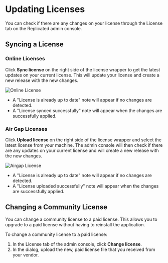 # Updating Licenses

You can check if there are any changes on your license through the License tab on the Replicated admin console.

## Syncing a License

### Online Licenses

Click **Sync license** on the right side of the license wrapper to get the latest updates on your current license.
This will update your license and create a new release with the new changes.

![Online License](/images/online-license-tab.png)

- A "License is already up to date" note will appear if no changes are detected.
- A "License synced successfully" note will appear when the changes are successfully applied.

### Air Gap Licenses

Click **Upload license** on the right side of the license wrapper and select the latest license from your machine.
The admin console will then check if there are any updates on your current license and will create a new release with the new changes.

![Airgap License](/images/airgap-license-tab.png)

- A "License is already up to date" note will appear if no changes are detected.
- A "License uploaded successfully" note will appear when the changes are successfully applied.

## Changing a Community License

You can change a community license to a paid license. This allows you to upgrade to a paid license without having to reinstall the application.

To change a community license to a paid license:

1. In the License tab of the admin console, click **Change license**.
1. In the dialog, upload the new, paid license file that you received from your vendor.
